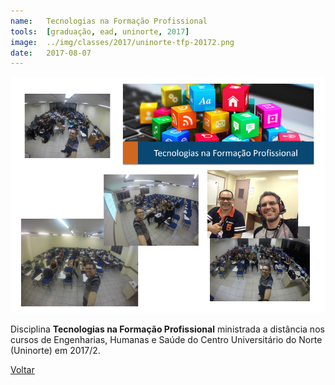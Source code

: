 ```yaml
---
name:  	Tecnologias na Formação Profissional
tools: 	[graduação, ead, uninorte, 2017]
image: 	../img/classes/2017/uninorte-tfp-20172.png
date: 	2017-08-07
---
```


![](../img/classes/2017/uninorte-tfp-20172.png)

Disciplina **Tecnologias na Formação Profissional** ministrada a distância nos cursos de Engenharias, Humanas e Saúde do Centro Universitário do Norte (Uninorte) em 2017/2.

<p class="text-center">
	<a class="btn btn-outline-primary mt-1" href="{{ site.baseurl }}/classes/">Voltar</a>
</p>
